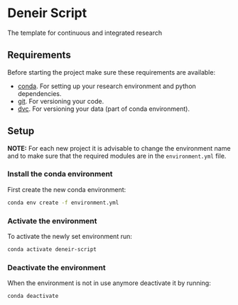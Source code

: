 # Deneir Script
The template for continuous and integrated research

## Requirements
Before starting the project make sure these requirements are available:
- [conda][conda]. For setting up your research environment and python dependencies.
- [git][git]. For versioning your code.
- [dvc][dvc]. For versioning your data (part of conda environment).

## Setup

**NOTE:** For each new project it is advisable to change the environment name 
and to make sure that the required modules are in the `environment.yml` file.

### Install the conda environment

First create the new conda environment:

```bash
conda env create -f environment.yml
```

### Activate the environment

To activate the newly set environment run:

```bash
conda activate deneir-script
```

### Deactivate the environment
When the environment is not in use anymore deactivate it by running:

```bash
conda deactivate
```


[git]: https://git-scm.com/
[dvc]: https://dvc.org/
[conda]: https://docs.conda.io/en/latest/
